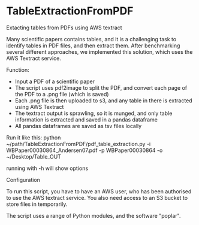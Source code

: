 # TableExtractionFromPDF
Extacting tables from PDFs using AWS textract


Many scientific papers contains tables, and it is a challenging task to identify tables in PDF files, and then extract them. After benchmarking several different approaches, we implemented this solution, which uses the AWS Textract service.

Function:
- Input a PDF of a scientific paper
- The script uses pdf2image to split the PDF, and convert each page of the PDF to a .png file (which is saved)
- Each .png file is then uploaded to s3, and any table in there is extracted using AWS Textract
- The textract output is sprawling, so it is munged, and only table information is extracted and saved in a pandas dataframe
- All pandas dataframes are saved as tsv files locally

Run it like this:
python ~/path/TableExtractionFromPDF/pdf_table_extraction.py -i WBPaper00030864_Andersen07.pdf -p WBPaper00030864 -o ~/Desktop/Table_OUT

running with -h will show options




Configuration

To run this script, you have to have an AWS user, who has been authorised to use the AWS textract service. You also need access to an S3 bucket to store files in temporarily.

The script uses a range of Python modules, and the software "poplar".


